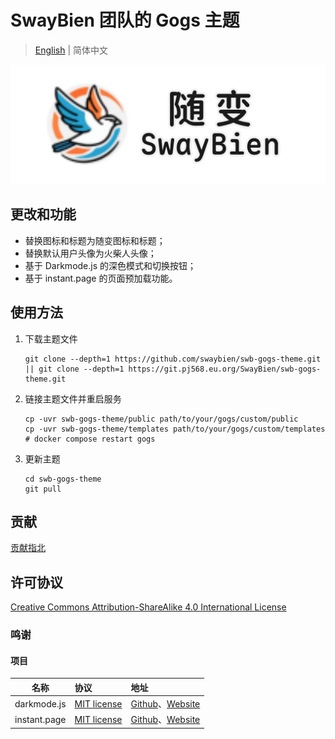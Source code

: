 # SwayBien 团队的 Gogs 主题

> [English](README.en.md) | 简体中文

![随变图标](public/img/SwayBien-hero.svg)

## 更改和功能

- 替换图标和标题为随变图标和标题；
- 替换默认用户头像为火柴人头像；
- 基于 Darkmode.js 的深色模式和切换按钮；
- 基于 instant.page 的页面预加载功能。

## 使用方法

1. 下载主题文件

   ```shellscript
   git clone --depth=1 https://github.com/swaybien/swb-gogs-theme.git || git clone --depth=1 https://git.pj568.eu.org/SwayBien/swb-gogs-theme.git
   ```

2. 链接主题文件并重启服务

   ```shellscript
   cp -uvr swb-gogs-theme/public path/to/your/gogs/custom/public
   cp -uvr swb-gogs-theme/templates path/to/your/gogs/custom/templates
   # docker compose restart gogs
   ```

3. 更新主题

   ```shellscript
   cd swb-gogs-theme
   git pull
   ```

## 贡献

[贡献指北](CONTRIBUTING.md)

## 许可协议

[Creative Commons Attribution-ShareAlike 4.0 International License](LICENSE)

### 鸣谢

#### 项目

|     名称     | 协议                                   | 地址                                                                                       |
| :----------: | :------------------------------------- | :----------------------------------------------------------------------------------------- |
| darkmode.js  | [MIT license](https://mit-license.org) | [Github](https://github.com/sandoche/Darkmode.js)、[Website](https://darkmodejs.learn.uno) |
| instant.page | [MIT license](https://mit-license.org) | [Github](https://github.com/instantpage/instant.page)、[Website](https://instant.page)     |
